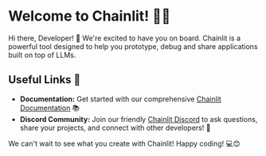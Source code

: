 # Welcome to Chainlit! 🚀🤖

Hi there, Developer! 👋 We're excited to have you on board. Chainlit is a powerful tool designed to help you prototype, debug and share applications built on top of LLMs.

## Useful Links 🔗

- **Documentation:** Get started with our comprehensive [Chainlit Documentation](https://docs.chainlit.io) 📚
- **Discord Community:** Join our friendly [Chainlit Discord](https://discord.gg/ZThrUxbAYw) to ask questions, share your projects, and connect with other developers! 💬

We can't wait to see what you create with Chainlit! Happy coding! 💻😊


